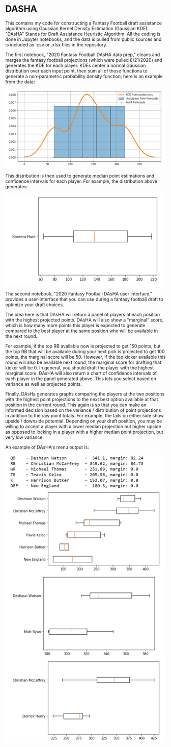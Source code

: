 # DASHA

This contains my code for constructing a Fantasy Football draft assistance algorithm using Gaussian Kernel Density Estimation (Gaussian KDE). "DAsHA" Stands for Draft Assistance Heuristic Algorithm. All the coding is done in Jupyter notebooks, and the data is pulled from public sources and is included as .csv or .xlsx files in the repository.

The first notebook, "2020 Fantasy Football DAsHA data prep," cleans and merges the fantasy football projections (which were pulled 8/21/2020) and generates the KDE for each player. KDEs center a normal Gaussian distribution over each input point, then sum all of those functions to generate a non-parametric probability density function; here is an example from the data:

![alt text](https://github.com/dmarticus/DASHA/blob/master/KDE_demo.PNG)

This distribution is then used to generate median point estimations and confidence intervals for each player. For example, the distribution above generates:

![alt text](https://github.com/dmarticus/DASHA/blob/master/CI_demo.PNG)

The second notebook, "2020 Fantasy Football DAsHA user interface," provides a user-interface that you can use during a fantasy football draft to optimize your draft choices.

The idea here is that DAsHA will return a panel of players at each position with the highest projected points. DAsHA will also show a "marginal" score, which is how many more points this player is expected to generate compared to the best player at the same position who will be available in the next round. 

For example, if the top RB available now is projected to get 150 points, but the top RB that will be available during your next pick is projected to get 100 points, the marginal score will be 50. However, if the top kicker available this round will also be available next round, the marginal score for drafting that kicker will be 0. In general, you should draft the player with the highest marginal score. DAsHA will also return a chart of confidence intervals of each player in the panel generated above. This lets you select based on variance as well as projected points.

Finally, DAsHa generates graphs comparing the players at the two positions with the highest point projections to the next best option available at that position in the current round. This again is so that you can make an informed decision based on the variance / distribution of point projections in addition to the raw point totals. For example, the tails on either side show upside / downside potential. Depending on your draft position, you may be willing to accept a player with a lower median projection but higher upside as opposed to locking in a player with a higher median point projection, but very low variance.

An example of DAsHA's menu output is:

![alt text](https://github.com/dmarticus/DASHA/blob/master/Menu_demo.PNG)
